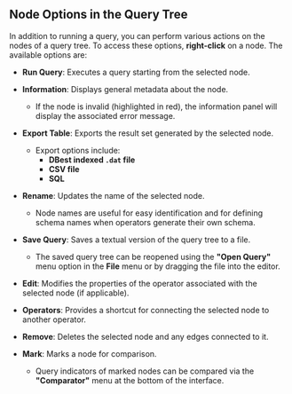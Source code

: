 ## Node Options in the Query Tree

In addition to running a query, you can perform various actions on the nodes of a query tree. To access these options, **right-click** on a node. The available options are:

- **Run Query**: Executes a query starting from the selected node.

- **Information**: Displays general metadata about the node.  
  - If the node is invalid (highlighted in red), the information panel will display the associated error message.

- **Export Table**: Exports the result set generated by the selected node.  
  - Export options include:
    - **DBest indexed `.dat` file**
    - **CSV file**
    - **SQL**

- **Rename**: Updates the name of the selected node.  
  - Node names are useful for easy identification and for defining schema names when operators generate their own schema.

- **Save Query**: Saves a textual version of the query tree to a file.  
  - The saved query tree can be reopened using the **"Open Query"** menu option in the **File** menu or by dragging the file into the editor.

- **Edit**: Modifies the properties of the operator associated with the selected node (if applicable).

- **Operators**: Provides a shortcut for connecting the selected node to another operator.

- **Remove**: Deletes the selected node and any edges connected to it.

- **Mark**: Marks a node for comparison.  
  - Query indicators of marked nodes can be compared via the **"Comparator"** menu at the bottom of the interface.

